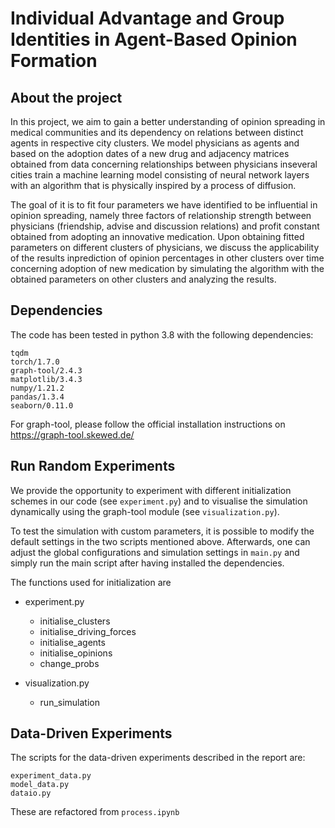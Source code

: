 # Individual Advantage and Group Identities in Agent-Based Opinion Formation

## About the project
In  this  project,  we  aim  to  gain  a  better  understanding of opinion  spreading  in  medical communities  and  its  dependency  on  relations  between distinct  agents  in  respective  city clusters.  We model physicians as agents and based on the adoption dates of a new drug and adjacency matrices obtained from data concerning relationships between physicians inseveral cities train a machine learning model consisting of neural network layers with an algorithm that is physically inspired by a process of diffusion.  

The goal of it is to fit four parameters we have identified to be influential in opinion spreading, namely three factors of relationship strength between physicians (friendship, advise and discussion relations) and profit constant obtained from adopting an innovative medication.  Upon obtaining fitted parameters on different clusters of physicians, we discuss the applicability of the results inprediction of opinion percentages in other clusters over time concerning adoption of new medication by simulating the algorithm  with  the  obtained  parameters on  other clusters and analyzing the results.


## Dependencies
The code has been tested in python 3.8 with the following dependencies:

```
tqdm
torch/1.7.0
graph-tool/2.4.3
matplotlib/3.4.3
numpy/1.21.2
pandas/1.3.4
seaborn/0.11.0
```

For graph-tool, please follow the official installation instructions on https://graph-tool.skewed.de/

## Run Random Experiments
 We  provide  the  opportunity  to  experiment with different initialization schemes in our code (see ```experiment.py```) and to visualise the simulation 
 dynamically using the graph-tool module (see ```visualization.py```).  
 
 To test the simulation with custom parameters, it is possible to modify the default settings in the two scripts mentioned above. Afterwards, one can 
 adjust the global configurations and simulation settings in ```main.py``` and simply run the main script after having installed the dependencies.
 
 The functions used for initialization are
 - experiment.py
   - initialise_clusters
   - initialise_driving_forces
   - initialise_agents
   - initialise_opinions
   - change_probs
 
 - visualization.py
   - run_simulation
 
 ## Data-Driven Experiments
 The scripts for the data-driven experiments described in the report are:
 ```
 experiment_data.py
 model_data.py
 dataio.py
 ```
 
 These are refactored from ```process.ipynb```

